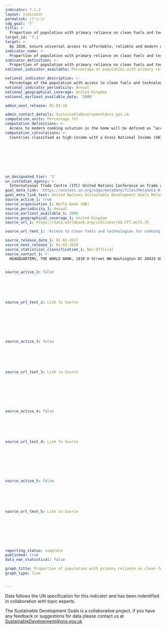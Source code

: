 ```yaml
---
indicator: 7.1.2
layout: indicator
permalink: /7-1-2/
sdg_goal: '7'
title: >-
  Proportion of population with primary reliance on clean fuels and technology
target_id: '7.1'
target: >-
  By 2030, ensure universal access to affordable, reliable and modern energy services
indicator_name: >-
  Proportion of population with primary reliance on clean fuels and technology
indicator_definition: >-
  Proportion of population with primary reliance on clean fuels and technology is calculated as the number of people using clean fuels and technologies for cooking, heating and lighting divided by total population reporting that any cooking, heating or lighting, expressed as percentage. “Clean” is defined by the emission rate targets and specific fuel recommendations (i.e. against unprocessed coal and kerosene) included in the normative guidance WHO guidelines for indoor air quality: household fuel combustion.
national_indicator_available: Percentage of population with primary reliance on clean fuels and technology

national_indicator_description: >-
  Percentage of the population with access to clean fuels and technologies for cooking
national_indicator_periodicity: Annual 
national_geographical_coverage: United Kingdom
national_earliest_available_data: '2000'

admin_next_release: 01-03-18

admin_contact_details: SustainableDevelopment@ons.gov.uk
computation_units: Percentage (%)
computation_definitions: >-
  Access to modern cooking solution in the home will be defined as “access to clean fuels and technologies” rather than “access to non-solid fuels.” This shift will help ensure that health and other “nexus” benefits are better counted, and thus realized.
computation_calculations: >-
  Countries classified as high-income with a Gross National Income (GNI) of more than US$ 12,746 - per capita are assumed to have made a complete transition to using clean fuels and technologies as the primary domestic energy source for cooking and the primary reliance on polluting (unclean) fuels and technologies use is reported to be less than 5% and assumed as zero for regional and global estimates.








un_designated_tier: '1'
un_custodian_agency: >-
  International Trade Centre (ITC) United Nations Conference on Trade and Development (UNCTAD) The World Trade Organization (WTO)
goal_meta_link: 'https://unstats.un.org/sdgs/metadata/files/Metadata-07-01-02.pdf '
goal_meta_link_text: United Nations Sustainable Development Goals Metadata (PDF 232 KB)
source_active_1: true
source_organisation_1: World Bank (WB)
source_periodicity_1: Annual
source_earliest_available_1: 2000
source_geographical_coverage_1: United Kingdom
source_url_1: https://data.worldbank.org/indicator/EG.CFT.ACCS.ZS

source_url_text_1: 'Access to clean fuels and technologies for cooking (% of population)'

source_release_date_1: 01-03-2017
source_next_release_1: 01-03-2018
source_statistical_classification_1: Non-Official
source_contact_1: >-
  HEADQUARTERS, THE WORLD BANK, 1818 H Street NW Washington DC 20433 USA, Tel  (202) 473-1000


source_active_2: false






source_url_text_2: Link to Source








source_active_3: false






source_url_text_3: Link to Source








source_active_4: false






source_url_text_4: Link to Source








source_active_5: false






source_url_text_5: Link to Source








reporting_status: complete
published: true
data_non_statistical: false

graph_title: Proportion of population with primary reliance on clean fuels and technology
graph_type: line


---
```

Data follows the UN specification for this indicator and has been indentified in collaboration with topic experts.
  
The Sustainable Development Goals is a collaborative project, if you have any feedback or suggestions for data please contact us at <SustainableDevelopment@ons.gov.uk>


